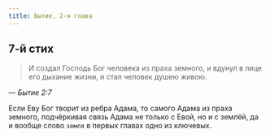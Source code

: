 ```yaml
---
title: Бытие, 2-я глава
---
```


## 7-й стих

> И создал Господь Бог человека из праха земного, и вдунул в лице его дыхание жизни, и стал человек душею живою.

— <cite>Бытие&nbsp;2:7</cite>

Если Еву Бог творит из ребра Адама, то самого Адама из праха земного, подчёркивая связь Адама не только с Евой, но и  с землёй,
да и вообще слово `земля` в первых главах одно из ключевых.
